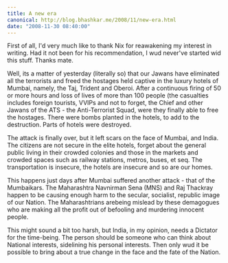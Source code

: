 ```yaml
---
title: A new era
canonical: http://blog.bhashkar.me/2008/11/new-era.html
date: "2008-11-30 08:40:00"
---
```

First of all, I'd very much like to thank Nix for reawakening my interest in writing. Had it not been for his recommendation, I wud never've started wid this stuff. Thanks mate.<span class="more"></span>

Well, its a matter of yesterday (literally so) that our Jawans have eliminated all the terrorists and freed the hostages held captive in the luxury hotels of Mumbai, namely, the Taj, Trident and Oberoi. After a continuous firing of 50 or more hours and loss of lives of more than 100 people (the casualties includes foreign tourists, VVIPs and not to forget, the Chief and other Jawans of the ATS - the Anti-Terrorist Squad, were they finally able to free the hostages. There were bombs planted in the hotels, to add to the destruction. Parts of hotels were destroyed.

The attack is finally over, but it left scars on the face of Mumbai, and India. The citizens are not secure in the elite hotels, forget about the general public living in their crowded colonies and those in the markets and crowded spaces such as railway stations, metros, buses, et seq. The transportation is insecure, the hotels are insecure and so are our homes.

This happens just days after Mumbai suffered another attack - that of the Mumbaikars. The Maharashtra Navnirman Sena (MNS) and Raj Thackray happen to be causing enough harm to the secular, socialist, republic image of our Nation. The Maharashtrians arebeing mislead by these demagogues who are making all the profit out of befooling and murdering innocent people.

This might sound a bit too harsh, but India, in my opinion, needs a Dictator for the time-being. The person should be someone who can think about National interests, sidelining his personal interests. Then only wud it be possible to bring about a true change in the face and the fate of the Nation.